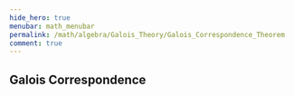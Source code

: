 ```yaml
---
hide_hero: true
menubar: math_menubar
permalink: /math/algebra/Galois_Theory/Galois_Correspondence_Theorem
comment: true
---
```

## Galois Correspondence
